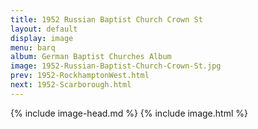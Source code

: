 ```yaml
---
title: 1952 Russian Baptist Church Crown St
layout: default
display: image
menu: barq
album: German Baptist Churches Album
image: 1952-Russian-Baptist-Church-Crown-St.jpg
prev: 1952-RockhamptonWest.html
next: 1952-Scarborough.html
---
```

{% include image-head.md %}
{% include image.html %}